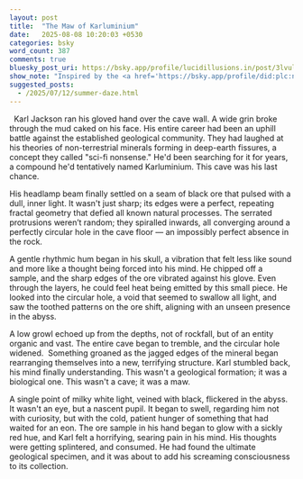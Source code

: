 ```yaml
---
layout: post
title:  "The Maw of Karluminium"
date:   2025-08-08 10:20:03 +0530
categories: bsky
word_count: 387
comments: true
bluesky_post_uri: https://bsky.app/profile/lucidillusions.in/post/3lvul537fqs2i
show_note: "Inspired by the <a href='https://bsky.app/profile/did:plc:ngskvfckmjjy7cbfmsa7u2io/feed/bsasf'>#BlueSkyArtShow</a>'s August 9th theme: <strong>Jagged</strong>, this piece is my contribution."
suggested_posts:
  - /2025/07/12/summer-daze.html
---
```


&nbsp; Karl Jackson ran his gloved hand over the cave wall. A wide grin broke through the mud caked on his face. His entire career had been an uphill battle against the established geological community. They had laughed at his theories of non-terrestrial minerals forming in deep-earth fissures, a concept they called "sci-fi nonsense." He'd been searching for it for years, a compound he'd tentatively named Karluminium. This cave was his last chance.

His headlamp beam finally settled on a seam of black ore that pulsed with a dull, inner light. It wasn't just sharp; its edges were a perfect, repeating fractal geometry that defied all known natural processes. The serrated protrusions weren’t random; they spiralled inwards, all converging around a perfectly circular hole in the cave floor — an impossibly perfect absence in the rock.

A gentle rhythmic hum began in his skull, a vibration that felt less like sound and more like a thought being forced into his mind. He chipped off a sample, and the sharp edges of the ore vibrated against his glove. Even through the layers, he could feel heat being emitted by this small piece. He looked into the circular hole, a void that seemed to swallow all light, and saw the toothed patterns on the ore shift, aligning with an unseen presence in the abyss.

A low growl echoed up from the depths, not of rockfall, but of an entity organic and vast. The entire cave began to tremble, and the circular hole widened.  Something groaned as the jagged edges of the mineral began rearranging themselves into a new, terrifying structure. Karl stumbled back, his mind finally understanding. This wasn't a geological formation; it was a biological one. This wasn't a cave; it was a maw.

A single point of milky white light, veined with black, flickered in the abyss. It wasn't an eye, but a nascent pupil. It began to swell, regarding him not with curiosity, but with the cold, patient hunger of something that had waited for an eon. The ore sample in his hand began to glow with a sickly red hue, and Karl felt a horrifying, searing pain in his mind. His thoughts were getting splintered, and consumed. He had found the ultimate geological specimen, and it was about to add his screaming consciousness to its collection.
